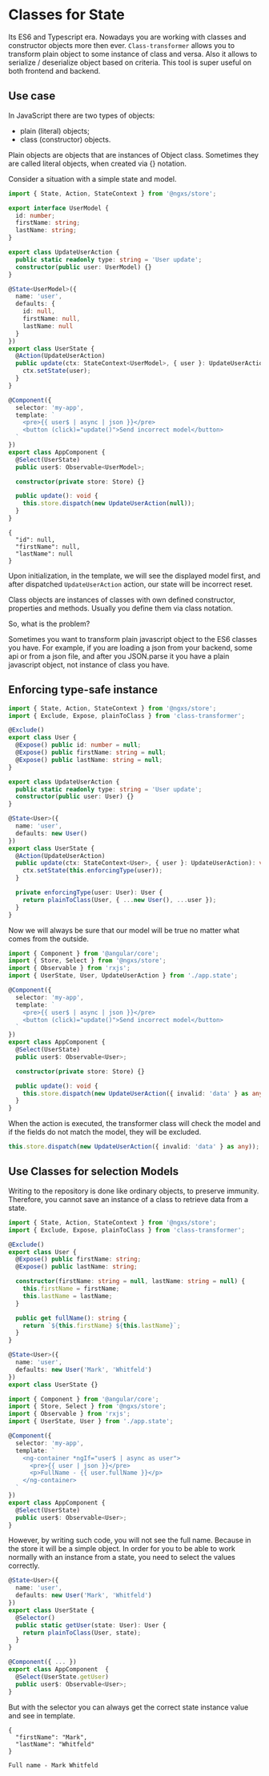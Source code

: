 # Classes for State

Its ES6 and Typescript era. Nowadays you are working with classes and constructor objects more then ever. `Class-transformer` allows you to transform plain object to some instance of class and versa. Also it allows to serialize / deserialize object based on criteria. This tool is super useful on both frontend and backend.

## Use case

In JavaScript there are two types of objects:

- plain (literal) objects;
- class (constructor) objects.

Plain objects are objects that are instances of Object class. Sometimes they are called literal objects, when created via {} notation.

Consider a situation with a simple state and model.

```ts
import { State, Action, StateContext } from '@ngxs/store';

export interface UserModel {
  id: number;
  firstName: string;
  lastName: string;
}

export class UpdateUserAction {
  public static readonly type: string = 'User update';
  constructor(public user: UserModel) {}
}

@State<UserModel>({
  name: 'user',
  defaults: {
    id: null,
    firstName: null,
    lastName: null
  }
})
export class UserState {
  @Action(UpdateUserAction)
  public update(ctx: StateContext<UserModel>, { user }: UpdateUserAction): void {
    ctx.setState(user);
  }
}
```

```ts
@Component({
  selector: 'my-app',
  template: `
    <pre>{{ user$ | async | json }}</pre>
    <button (click)="update()">Send incorrect model</button>
  `
})
export class AppComponent {
  @Select(UserState)
  public user$: Observable<UserModel>;

  constructor(private store: Store) {}

  public update(): void {
    this.store.dispatch(new UpdateUserAction(null));
  }
}
```

```text
{
  "id": null,
  "firstName": null,
  "lastName": null
}
```

Upon initialization, in the template, we will see the displayed model first, and after dispatched `UpdateUserAction` action, our state will be incorrect reset.

Class objects are instances of classes with own defined constructor, properties and methods. Usually you define them via class notation.

So, what is the problem?

Sometimes you want to transform plain javascript object to the ES6 classes you have. For example, if you are loading a json from your backend, some api or from a json file, and after you JSON.parse it you have a plain javascript object, not instance of class you have.

## Enforcing type-safe instance

```ts
import { State, Action, StateContext } from '@ngxs/store';
import { Exclude, Expose, plainToClass } from 'class-transformer';

@Exclude()
export class User {
  @Expose() public id: number = null;
  @Expose() public firstName: string = null;
  @Expose() public lastName: string = null;
}

export class UpdateUserAction {
  public static readonly type: string = 'User update';
  constructor(public user: User) {}
}

@State<User>({
  name: 'user',
  defaults: new User()
})
export class UserState {
  @Action(UpdateUserAction)
  public update(ctx: StateContext<User>, { user }: UpdateUserAction): void {
    ctx.setState(this.enforcingType(user));
  }

  private enforcingType(user: User): User {
    return plainToClass(User, { ...new User(), ...user });
  }
}
```

Now we will always be sure that our model will be true no matter what comes from the outside.

```ts
import { Component } from '@angular/core';
import { Store, Select } from '@ngxs/store';
import { Observable } from 'rxjs';
import { UserState, User, UpdateUserAction } from './app.state';

@Component({
  selector: 'my-app',
  template: `
    <pre>{{ user$ | async | json }}</pre>
    <button (click)="update()">Send incorrect model</button>
  `
})
export class AppComponent {
  @Select(UserState)
  public user$: Observable<User>;

  constructor(private store: Store) {}

  public update(): void {
    this.store.dispatch(new UpdateUserAction({ invalid: 'data' } as any));
  }
}
```

When the action is executed, the transformer class will check the model and if the fields do not match the model, they will be excluded.

```ts
this.store.dispatch(new UpdateUserAction({ invalid: 'data' } as any));
```

## Use Classes for selection Models

Writing to the repository is done like ordinary objects, to preserve immunity. Therefore, you cannot save an instance of a class to retrieve data from a state.

```ts
import { State, Action, StateContext } from '@ngxs/store';
import { Exclude, Expose, plainToClass } from 'class-transformer';

@Exclude()
export class User {
  @Expose() public firstName: string;
  @Expose() public lastName: string;

  constructor(firstName: string = null, lastName: string = null) {
    this.firstName = firstName;
    this.lastName = lastName;
  }

  public get fullName(): string {
    return `${this.firstName} ${this.lastName}`;
  }
}

@State<User>({
  name: 'user',
  defaults: new User('Mark', 'Whitfeld')
})
export class UserState {}
```

```ts
import { Component } from '@angular/core';
import { Store, Select } from '@ngxs/store';
import { Observable } from 'rxjs';
import { UserState, User } from './app.state';

@Component({
  selector: 'my-app',
  template: `
    <ng-container *ngIf="user$ | async as user">
      <pre>{{ user | json }}</pre>
      <p>FullName - {{ user.fullName }}</p>
    </ng-container>
  `
})
export class AppComponent {
  @Select(UserState)
  public user$: Observable<User>;
}
```

However, by writing such code, you will not see the full name. Because in the store it will be a simple object. In order for you to be able to work normally with an instance from a state, you need to select the values correctly.

```ts
@State<User>({
  name: 'user',
  defaults: new User('Mark', 'Whitfeld')
})
export class UserState {
  @Selector()
  public static getUser(state: User): User {
    return plainToClass(User, state);
  }
}
```

```ts
@Component({ ... })
export class AppComponent  {
  @Select(UserState.getUser)
  public user$: Observable<User>;
}
```

But with the selector you can always get the correct state instance value and see in template.

```text
{
  "firstName": "Mark",
  "lastName": "Whitfeld"
}

Full name - Mark Whitfeld
```
